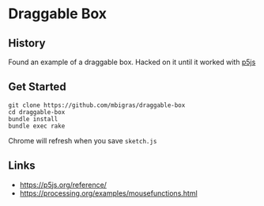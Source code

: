 # Draggable Box

## History

Found an example of a draggable box. Hacked on it until it worked with [p5js](https://p5js.org/)

## Get Started

```
git clone https://github.com/mbigras/draggable-box
cd draggable-box
bundle install
bundle exec rake
```

Chrome will refresh when you save `sketch.js`

## Links

* https://p5js.org/reference/
* https://processing.org/examples/mousefunctions.html